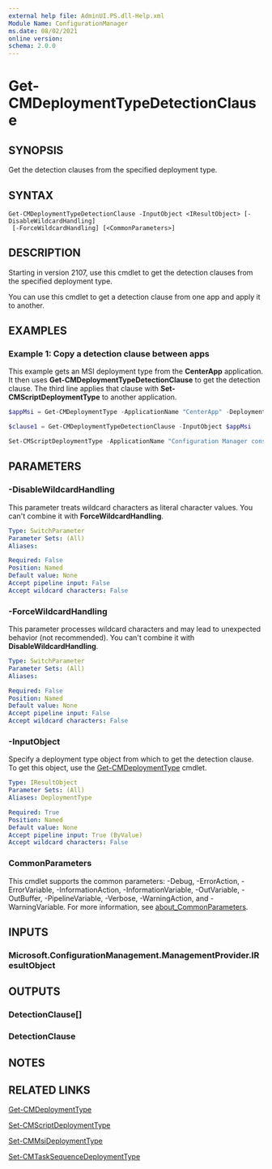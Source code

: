 ```yaml
---
external help file: AdminUI.PS.dll-Help.xml
Module Name: ConfigurationManager
ms.date: 08/02/2021
online version:
schema: 2.0.0
---
```


# Get-CMDeploymentTypeDetectionClause

## SYNOPSIS

Get the detection clauses from the specified deployment type.

## SYNTAX

```
Get-CMDeploymentTypeDetectionClause -InputObject <IResultObject> [-DisableWildcardHandling]
 [-ForceWildcardHandling] [<CommonParameters>]
```

## DESCRIPTION

Starting in version 2107, use this cmdlet to get the detection clauses from the specified deployment type.

You can use this cmdlet to get a detection clause from one app and apply it to another.

## EXAMPLES

### Example 1: Copy a detection clause between apps

This example gets an MSI deployment type from the **CenterApp** application. It then uses **Get-CMDeploymentTypeDetectionClause** to get the detection clause. The third line applies that clause with **Set-CMScriptDeploymentType** to another application.

```powershell
$appMsi = Get-CMDeploymentType -ApplicationName "CenterApp" -DeploymentTypeName "InterDept - Windows Installer (.msi file)"

$clause1 = Get-CMDeploymentTypeDetectionClause -InputObject $appMsi

Set-CMScriptDeploymentType -ApplicationName "Configuration Manager console" -DeploymentTypeName "Install" -AddDetectionClause $clause1
```

## PARAMETERS

### -DisableWildcardHandling

This parameter treats wildcard characters as literal character values. You can't combine it with **ForceWildcardHandling**.

```yaml
Type: SwitchParameter
Parameter Sets: (All)
Aliases:

Required: False
Position: Named
Default value: None
Accept pipeline input: False
Accept wildcard characters: False
```

### -ForceWildcardHandling

This parameter processes wildcard characters and may lead to unexpected behavior (not recommended). You can't combine it with **DisableWildcardHandling**.

```yaml
Type: SwitchParameter
Parameter Sets: (All)
Aliases:

Required: False
Position: Named
Default value: None
Accept pipeline input: False
Accept wildcard characters: False
```

### -InputObject

Specify a deployment type object from which to get the detection clause. To get this object, use the [Get-CMDeploymentType](Get-CMDeploymentType.md) cmdlet.

```yaml
Type: IResultObject
Parameter Sets: (All)
Aliases: DeploymentType

Required: True
Position: Named
Default value: None
Accept pipeline input: True (ByValue)
Accept wildcard characters: False
```

### CommonParameters
This cmdlet supports the common parameters: -Debug, -ErrorAction, -ErrorVariable, -InformationAction, -InformationVariable, -OutVariable, -OutBuffer, -PipelineVariable, -Verbose, -WarningAction, and -WarningVariable. For more information, see [about_CommonParameters](http://go.microsoft.com/fwlink/?LinkID=113216).

## INPUTS

### Microsoft.ConfigurationManagement.ManagementProvider.IResultObject

## OUTPUTS

### DetectionClause[]

### DetectionClause

## NOTES

## RELATED LINKS

[Get-CMDeploymentType](Get-CMDeploymentType.md)

[Set-CMScriptDeploymentType](Set-CMScriptDeploymentType.md)

[Set-CMMsiDeploymentType](Set-CMMsiDeploymentType.md)

[Set-CMTaskSequenceDeploymentType](Set-CMTaskSequenceDeploymentType.md)
